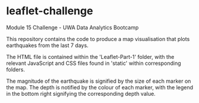 # leaflet-challenge
Module 15 Challenge - UWA Data Analytics Bootcamp

This repository contains the code to produce a map visualisation that plots earthquakes from the last 7 days.

The HTML file is contained within the 'Leaflet-Part-1' folder, with the relevant JavaScript and CSS files found in 'static' within corresponding folders.

The magnitude of the earthquake is signified by the size of each marker on the map. The depth is notified by the colour of each marker, with the legend in the bottom right signifying the corresponding depth value.
